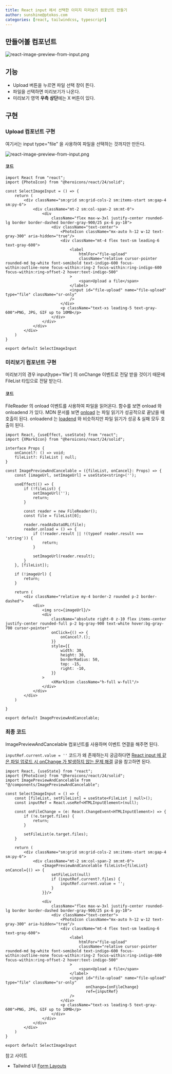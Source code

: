 ```yaml
---
title: React input 에서 선택한 이미지 미리보기 컴포넌트 만들기
author: sunshine@ptokos.com
categories: [react, tailwindcss, typescript]
---
```


## 만들어볼 컴포넌트

![react-image-preview-from-input.png](/assets/img/react/react-image-preview-from-input-1.png)

## 기능
- Upload 버튼을 누르면 파일 선택 창이 뜬다.
- 파일을 선택하면 미리보기가 나온다.
- 미리보기 영역 **우측 상단**에는 X 버튼이 있다.

## 구현
### Upload 컴포넌트 구현
여기서는 input type="file" 을 사용하여 파일을 선택하는 것까지만 만든다.

![react-image-preview-from-input.png](/assets/img/react/react-image-preview-from-input-2.png)

#### 코드
```tsx
import React from "react";
import {PhotoIcon} from "@heroicons/react/24/solid";

const SelectImageInput = () => {
    return (
        <div className="sm:grid sm:grid-cols-2 sm:items-start sm:gap-4 sm:py-6">
            <div className="mt-2 sm:col-span-2 sm:mt-0">
                <div
                    className="flex max-w-3xl justify-center rounded-lg border border-dashed border-gray-900/25 px-6 py-10">
                    <div className="text-center">
                        <PhotoIcon className="mx-auto h-12 w-12 text-gray-300" aria-hidden="true"/>
                        <div className="mt-4 flex text-sm leading-6 text-gray-600">
                            <label
                                htmlFor="file-upload"
                                className="relative cursor-pointer rounded-md bg-white font-semibold text-indigo-600 focus-within:outline-none focus-within:ring-2 focus-within:ring-indigo-600 focus-within:ring-offset-2 hover:text-indigo-500"
                            >
                                <span>Upload a file</span>
                            </label>
                            <input id="file-upload" name="file-upload" type="file" className="sr-only"
                            />
                        </div>
                        <p className="text-xs leading-5 text-gray-600">PNG, JPG, GIF up to 10MB</p>
                    </div>
                </div>
            </div>
        </div>
    )
}

export default SelectImageInput
```


### 미리보기 컴포넌트 구현
미리보기의 경우 input[type='file'] 의 onChange 이벤트로 전달 받을 것이기 때문에 FileList 타입으로 전달 받는다.

#### 코드
FileReader 의 onload 이벤트를 사용하여 파일을 읽어온다.
함수를 보면 onload 와 onloadend 가 있다.
MDN 문서를 보면 [onload](https://developer.mozilla.org/en-US/docs/Web/API/FileReader/load_event) 는 파일 읽기가 성공적으로 끝났을 때 호출이 된다.
onloadend 는 [loadend](https://developer.mozilla.org/en-US/docs/Web/API/FileReader/loadend_event) 와 비슷하지만 파일 읽기가 성공 & 실패 모두 호출이 된다.

```tsx
import React, {useEffect, useState} from "react";
import {XMarkIcon} from "@heroicons/react/24/solid";

interface Props {
    onCancel?: () => void;
    fileList?: FileList | null;
}

const ImagePreviewAndCancelable = ({fileList, onCancel}: Props) => {
    const [imageUrl, setImageUrl] = useState<string>('');

    useEffect(() => {
        if (!fileList) {
            setImageUrl('');
            return;
        }

        const reader = new FileReader();
        const file = fileList[0];

        reader.readAsDataURL(file);
        reader.onload = () => {
            if (!reader.result || !(typeof reader.result === 'string')) {
                return;
            }

            setImageUrl(reader.result);
        }
    }, [fileList]);

    if (!imageUrl) {
        return;
    }

    return (
        <div className="relative my-4 border-2 rounded p-2 border-dashed">
            <div>
                <img src={imageUrl}/>
                <div
                    className="absolute right-0 z-10 flex items-center justify-center rounded-full p-2 bg-gray-900 text-white hover:bg-gray-700 cursor-pointer"
                    onClick={() => {
                        onCancel?.();
                    }}
                    style={{
                        width: 30,
                        height: 30,
                        borderRadius: 50,
                        top: -15,
                        right: -10,
                    }}
                >
                    <XMarkIcon className="h-full w-full"/>
                </div>
            </div>
        </div>
    )

}

export default ImagePreviewAndCancelable;
```

### 최종 코드
ImagePreviewAndCancelable 컴포넌트를 사용하며 이벤트 연결을 해주면 된다.

`inputRef.current.value = ''` 코드가 왜 존재하는지 궁금하다면 [React input 에 같은 파일 업로드 시 onChange 가 발생하지 않는 문제 해결](/react-input-same-file/) 글을 참고하면 된다.

```tsx
import React, {useState} from "react";
import {PhotoIcon} from "@heroicons/react/24/solid";
import ImagePreviewAndCancelable from "@/components/ImagePreviewAndCancelable";

const SelectImageInput = () => {
    const [fileList, setFileList] = useState<FileList | null>();
    const inputRef = React.useRef<HTMLInputElement>(null);

    const onFileChange = (e: React.ChangeEvent<HTMLInputElement>) => {
        if (!e.target.files) {
            return;
        }

        setFileList(e.target.files);
    }

    return (
        <div className="sm:grid sm:grid-cols-2 sm:items-start sm:gap-4 sm:py-6">
            <div className="mt-2 sm:col-span-2 sm:mt-0">
                <ImagePreviewAndCancelable fileList={fileList} onCancel={() => {
                    setFileList(null)
                    if (inputRef.current?.files) {
                        inputRef.current.value = '';
                    }
                }}/>

                <div
                    className="flex max-w-3xl justify-center rounded-lg border border-dashed border-gray-900/25 px-6 py-10">
                    <div className="text-center">
                        <PhotoIcon className="mx-auto h-12 w-12 text-gray-300" aria-hidden="true"/>
                        <div className="mt-4 flex text-sm leading-6 text-gray-600">
                            <label
                                htmlFor="file-upload"
                                className="relative cursor-pointer rounded-md bg-white font-semibold text-indigo-600 focus-within:outline-none focus-within:ring-2 focus-within:ring-indigo-600 focus-within:ring-offset-2 hover:text-indigo-500"
                            >
                                <span>Upload a file</span>
                            </label>
                            <input id="file-upload" name="file-upload" type="file" className="sr-only"
                                   onChange={onFileChange}
                                   ref={inputRef}
                            />
                        </div>
                        <p className="text-xs leading-5 text-gray-600">PNG, JPG, GIF up to 10MB</p>
                    </div>
                </div>
            </div>
        </div>
    )
}

export default SelectImageInput
```

참고 사이트
- Tailwind UI [Form Layouts](https://tailwindui.com/components/application-ui/forms/form-layouts)
